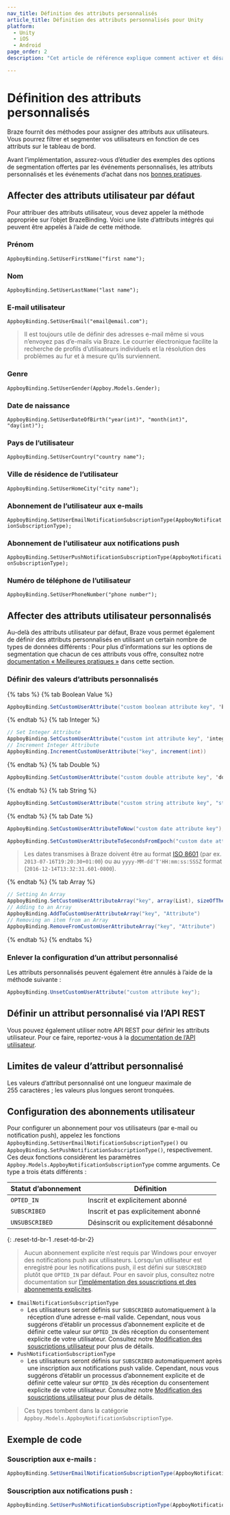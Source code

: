 ```yaml
---
nav_title: Définition des attributs personnalisés
article_title: Définition des attributs personnalisés pour Unity
platform: 
  - Unity
  - iOS
  - Android
page_order: 2
description: "Cet article de référence explique comment activer et désactiver les attributs personnalisés sur la plateforme Unity."

---
```


# Définition des attributs personnalisés

Braze fournit des méthodes pour assigner des attributs aux utilisateurs. Vous pourrez filtrer et segmenter vos utilisateurs en fonction de ces attributs sur le tableau de bord.

Avant l’implémentation, assurez-vous d’étudier des exemples des options de segmentation offertes par les événements personnalisés, les attributs personnalisés et les événements d’achat dans nos [bonnes pratiques][1].

## Affecter des attributs utilisateur par défaut

Pour attribuer des attributs utilisateur, vous devez appeler la méthode appropriée sur l’objet BrazeBinding. Voici une liste d’attributs intégrés qui peuvent être appelés à l’aide de cette méthode.

### Prénom
`AppboyBinding.SetUserFirstName("first name");`

### Nom
`AppboyBinding.SetUserLastName("last name");`

### E-mail utilisateur
`AppboyBinding.SetUserEmail("email@email.com");`

>  Il est toujours utile de définir des adresses e-mail même si vous n’envoyez pas d’e-mails via Braze. Le courrier électronique facilite la recherche de profils d’utilisateurs individuels et la résolution des problèmes au fur et à mesure qu’ils surviennent.

### Genre
`AppboyBinding.SetUserGender(Appboy.Models.Gender);`

### Date de naissance
`AppboyBinding.SetUserDateOfBirth("year(int)", "month(int)", "day(int)");`

### Pays de l’utilisateur
`AppboyBinding.SetUserCountry("country name");`

### Ville de résidence de l’utilisateur
`AppboyBinding.SetUserHomeCity("city name");`

### Abonnement de l’utilisateur aux e-mails
`AppboyBinding.SetUserEmailNotificationSubscriptionType(AppboyNotificationSubscriptionType);`

### Abonnement de l’utilisateur aux notifications push
`AppboyBinding.SetUserPushNotificationSubscriptionType(AppboyNotificationSubscriptionType);`

### Numéro de téléphone de l’utilisateur
`AppboyBinding.SetUserPhoneNumber("phone number");`

## Affecter des attributs utilisateur personnalisés

Au-delà des attributs utilisateur par défaut, Braze vous permet également de définir des attributs personnalisés en utilisant un certain nombre de types de données différents :
Pour plus d’informations sur les options de segmentation que chacun de ces attributs vous offre, consultez notre [documentation « Meilleures pratiques »][1] dans cette section.

### Définir des valeurs d’attributs personnalisés

{% tabs %}
{% tab Boolean Value %}

```csharp
AppboyBinding.SetCustomUserAttribute("custom boolean attribute key", 'boolean value');
```

{% endtab %}
{% tab Integer %}

```csharp
// Set Integer Attribute
AppboyBinding.SetCustomUserAttribute("custom int attribute key", 'integer value');
// Increment Integer Attribute
AppboyBinding.IncrementCustomUserAttribute("key", increment(int))
```

{% endtab %}
{% tab Double %}

```csharp
AppboyBinding.SetCustomUserAttribute("custom double attribute key", 'double value');
```

{% endtab %}
{% tab String %}

```csharp
AppboyBinding.SetCustomUserAttribute("custom string attribute key", "string custom attribute");
```

{% endtab %}
{% tab Date %}

```csharp
AppboyBinding.SetCustomUserAttributeToNow("custom date attribute key");
```

```csharp
AppboyBinding.SetCustomUserAttributeToSecondsFromEpoch("custom date attribute key", 'integer value');
```

>  Les dates transmises à Braze doivent être au format [ISO 8601][2] (par ex. `2013-07-16T19:20:30+01:00`) ou au `yyyy-MM-dd'T'HH:mm:ss:SSSZ` format (`2016-12-14T13:32:31.601-0800`).

{% endtab %}
{% tab Array %}

```csharp
// Setting An Array
AppboyBinding.SetCustomUserAttributeArray("key", array(List), sizeOfTheArray(int))
// Adding to an Array
AppboyBinding.AddToCustomUserAttributeArray("key", "Attribute")
// Removing an item from an Array
AppboyBinding.RemoveFromCustomUserAttributeArray("key", "Attribute")
```
{% endtab %}
{% endtabs 
	%}
### Enlever la configuration d’un attribut personnalisé

Les attributs personnalisés peuvent également être annulés à l’aide de la méthode suivante :

```csharp
AppboyBinding.UnsetCustomUserAttribute("custom attribute key");
```

## Définir un attribut personnalisé via l’API REST
Vous pouvez également utiliser notre API REST pour définir les attributs utilisateur. Pour ce faire, reportez-vous à la [documentation de l’API utilisateur][3].

## Limites de valeur d’attribut personnalisé
Les valeurs d’attribut personnalisé ont une longueur maximale de 255 caractères ; les valeurs plus longues seront tronquées.

## Configuration des abonnements utilisateur

Pour configurer un abonnement pour vos utilisateurs (par e-mail ou notification push), appelez les fonctions     
`AppboyBinding.SetUserEmailNotificationSubscriptionType()` ou `AppboyBinding.SetPushNotificationSubscriptionType()`, respectivement. Ces deux fonctions considèrent les paramètres `Appboy.Models.AppboyNotificationSubscriptionType` comme arguments. Ce type a trois états différents :

| Statut d’abonnement | Définition |
| ------------------- | ---------- |
| `OPTED_IN` | Inscrit et explicitement abonné |
| `SUBSCRIBED` | Inscrit et pas explicitement abonné |
| `UNSUBSCRIBED` | Désinscrit ou explicitement désabonné |
{: .reset-td-br-1 .reset-td-br-2}

>  Aucun abonnement explicite n’est requis par Windows pour envoyer des notifications push aux utilisateurs. Lorsqu’un utilisateur est enregistré pour les notifications push, il est défini sur `SUBSCRIBED` plutôt que `OPTED_IN` par défaut. Pour en savoir plus, consultez notre documentation sur [l’implémentation des souscriptions et des abonnements explicites][10].

- `EmailNotificationSubscriptionType`
  - Les utilisateurs seront définis sur `SUBSCRIBED` automatiquement à la réception d’une adresse e-mail valide. Cependant, nous vous suggérons d’établir un processus d’abonnement explicite et de définir cette valeur sur `OPTED_IN` dès réception du consentement explicite de votre utilisateur. Consultez notre [Modification des souscriptions utilisateur][8] pour plus de détails.
- `PushNotificationSubscriptionType`
  - Les utilisateurs seront définis sur `SUBSCRIBED` automatiquement après une inscription aux notifications push valide. Cependant, nous vous suggérons d’établir un processus d’abonnement explicite et de définir cette valeur sur `OPTED_IN` dès réception du consentement explicite de votre utilisateur. Consultez notre [Modification des souscriptions utilisateur][8] pour plus de détails.

>  Ces types tombent dans la catégorie `Appboy.Models.AppboyNotificationSubscriptionType`.

## Exemple de code

### Souscription aux e-mails :

```csharp
AppboyBinding.SetUserEmailNotificationSubscriptionType(AppboyNotificationSubscriptionType.OPTED_IN);
```

### Souscription aux notifications push :

```csharp
AppboyBinding.SetUserPushNotificationSubscriptionType(AppboyNotificationSubscriptionType.OPTED_IN);
```

[1]: {{site.baseurl}}/developer_guide/platform_wide/analytics_overview/#user-data-collection
[2]: http://en.wikipedia.org/wiki/ISO_8601
[3]: {{site.baseurl}}/developer_guide/rest_api/user_data/#user-data
[8]: {{site.baseurl}}/user_guide/administrative/manage_your_users/managing_user_subscriptions/#changing-subscriptions
[10]: {{site.baseurl}}/user_guide/message_building_by_channel/email/managing_user_subscriptions/#managing-user-subscriptions
